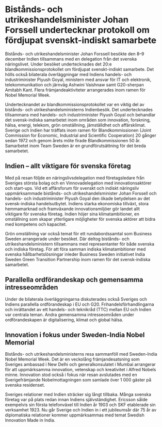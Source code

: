 # Bistånds- och utrikeshandelsminister Johan Forssell undertecknar protokoll om fördjupat svenskt-indiskt samarbete

Bistånds\- och utrikeshandelsminister Johan Forssell besökte den 8–9 december Indien tillsammans med en delegation från det svenska näringslivet. Under besöket undertecknades det 20:e blandkommissionsprotokollet om fördjupat svenskt\-indiskt samarbete. Det hölls också bilaterala överläggningar med Indiens handels\- och industriminister Piyush Goyal, ministern med ansvar för IT och elektronik, telekommunikation och järnväg Ashwini Vaishnaw samt G20\-sherpan Amitabh Kant. Flera främjandeaktiviteter arrangerades inom ramen för Nobel Memorial Week.


Undertecknandet av blandkommissionsprotokollet var en viktig del av bistånds\- och utrikeshandelsministerns Indienbesök. Det undertecknades tillsammans med handels\- och industriminister Piyush Goyal och behandlar det svensk\-indiska samarbetet inom områden som innovation, forskning, hälsa, energi, telekom, grön omställning, jämställdhet och affärsklimat. Sverige och Indien har träffats inom ramen för Blandkommissionen (Joint Commission for Economic, Industrial and Scientific Cooperation) 20 gånger sedan 1972 och genom årets möte firade Blandkommissionen 50 år. Samarbetet inom Team Sweden är en grundförutsättning för det breda samarbetet.

## Indien – allt viktigare för svenska företag

Med på resan följde en näringslivsdelegation med företagsledare från Sveriges största bolag och en Vinnovadelegation med innovationsaktörer och start\-ups. Vid ett affärsforum för svenskt och indiskt näringsliv uppmärksammade bistånds\- och utrikeshandelsminister Johan Forssell och handels\- och industriminister Piyush Goyal den ökade betydelsen av det svensk\-indiska handelsutbytet. Indiens starka ekonomiska tillväxt, stora hemmamarknad och framväxande innovationsmiljöer gör landet allt viktigare för svenska företag. Indien höjer sina klimatambitioner, en omställning som skapar ytterligare möjligheter för svenska aktörer att bidra med kompetens och kapacitet.

Grön omställning var också temat för ett rundabordssamtal som Business Sweden arrangerade under besöket. Där deltog bistånds\- och utrikeshandelsministern tillsammans med representanter för både svenska och indiska företag. För att föra samman indiska klimatambitioner med svenska hållbarhetslösningar inleder Business Sweden initiativet India Sweden Green Transition Partnership inom ramen för det svensk\-indiska samarbetet.

## Parallella ordförandeskap och gemensamma intresseområden

Under de bilaterala överläggningarna diskuterades också Sveriges och Indiens parallella ordförandeskap i EU och G20\. Frihandelsförhandlingarna och inrättandet av ett handels\- och teknikråd (TTC) mellan EU och Indien var centrala teman. Andra gemensamma intresseområden under ordförandeskapen är digitalisering, klimat och global hälsa.

## Innovation i fokus under Sweden\-India Nobel Memorial

Bistånds\- och utrikeshandelsministerns resa sammanföll med Sweden\-India Nobel Memorial Week. Det är en veckolång främjandesatsning som Sveriges ambassad i New Delhi och generalkonsulatet i Mumbai arrangerar för att uppmärksamma innovation, vetenskap och kreativitet i Alfred Nobels minne. Innovation stod också i fokus när resan avslutades med en Sverigefrämjande Nobelmottagningen som samlade över 1 000 gäster på svenska residenset.

Sveriges relationer med Indien sträcker sig långt tillbaka. Många svenska företag var på plats redan innan Indiens självständighet. Ericsson sålde exempelvis sin första telefonväxel till Indien år 1903 och SKF etablerade sin verksamhet 1923\. Nu går Sverige och Indien in i ett jubileumsår där 75 år av diplomatiska relationer kommer uppmärksammas med temat Swedish Innovation Made in India.
